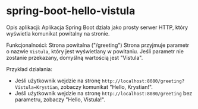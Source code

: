 # spring-boot-hello-vistula


Opis aplikacji:
Aplikacja Spring Boot działa jako prosty serwer HTTP, który wyświetla komunikat powitalny na stronie.

Funkcjonalności:
Strona powitalna ("/greeting")
Strona przyjmuje parametr o nazwie `Vistula`, który jest wyświetlany w powitaniu. Jeśli parametr nie zostanie przekazany, domyślną wartością jest "Vistula".

Przykład działania:
- Jeśli użytkownik wejdzie na stronę `http://localhost:8080/greeting?Vistula=Krystian`, zobaczy komunikat "Hello, Krystian!".
- Jeśli użytkownik wejdzie na stronę `http://localhost:8080/greeting` bez parametru, zobaczy "Hello, Vistula!".
